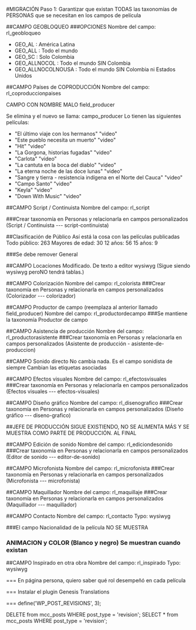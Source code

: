 #MIGRACIÓN
Paso 1: Garantizar que existan TODAS las taxonomías de PERSONAS que se necesitan en los campos de película

##CAMPO GEOBLOQUEO
###OPCIONES
Nombre del campo: rl_geobloqueo

- GEO_AL : América Latina
- GEO_ALL : Todo el mundo
- GEO_SC : Solo Colombia
- GEO_ALLNOCOL : Todo el mundo SIN Colombia
- GEO_ALLNOCOLNOUSA : Todo el mundo SIN Colombia ni Estados Unidos

##CAMPO Países de COPRODUCCIÓN
Nombre del campo: rl_coproduccionpaises

CAMPO CON NOMBRE MALO
field_producer

Se elimina y el nuevo se llama: campo_producer
Lo tienen las siguientes películas:

- "El último viaje con los hermanos" "video"
- "Este pueblo necesita un muerto" "video"
- "Hit" "video"
- "La Gorgona, historias fugadas" "video"
- "Carlota" "video"
- "La cantuta en la boca del diablo" "video"
- "La eterna noche de las doce lunas" "video"
- "Sangre y tierra - resistencia indígena en el Norte del Cauca" "video"
- "Campo Santo" "video"
- "Keyla" "video"
- "Down With Music" "video"

##CAMPO Script / Continuista
Nombre del campo: rl_script

###Crear taxonomía en Personas y relacionarla en campos personalizados
(Script / Continuista --- script-continuista)

##Clasificación de Público
Así está la cosa con las películas publicadas
Todo público: 263
Mayores de edad: 30
12 años: 56
15 años: 9

###Se debe remover General

##CAMPO Locaciones
Modificado. De texto a editor wysiwyg
(Sigue siendo wysiwyg peroNO tendrá tablas.)

##CAMPO Colorización
Nombre del campo: rl_colorista
###Crear taxonomía en Personas y relacionarla en campos personalizados
(Colorizador --- colorizador)

##CAMPO Productor de campo
(reemplaza al anterior llamado field_producer)
Nombre del campo: rl_productordecampo
###Se mantiene la taxonomía Productor de campo

##CAMPO Asistencia de producción
Nombre del campo: rl_productorasistente
###Crear taxonomía en Personas y relacionarla en campos personalizados
(Asistente de producción - asistente-de-produccion)

##CAMPO Sonido directo
No cambia nada. Es el campo sonidista de siempre
Cambian las etiquetas asociadas

##CAMPO Efectos visuales
Nombre del campo: rl_efectosvisuales
###Crear taxonomía en Personas y relacionarla en campos personalizados
(Efectos visuales --- efectos-visuales)

##CAMPO Diseño gráfico
Nombre del campo: rl_disenografico
###Crear taxonomía en Personas y relacionarla en campos personalizados
(Diseño gráfico --- diseno-grafico)

##JEFE DE PRODUCCIÓN SIGUE EXISTIENDO, NO SE ALIMENTA MÁS Y SE MUESTRA COMO PARTE DE PRODUCCIÓN. AL FINAL

##CAMPO Edición de sonido
Nombre del campo: rl_ediciondesonido
###Crear taxonomía en Personas y relacionarla en campos personalizados
(Editor de sonido --- editor-de-sonido)

##CAMPO Microfonista
Nombre del campo: rl_microfonista
###Crear taxonomía en Personas y relacionarla en campos personalizados
(Microfonista --- microfonista)

##CAMPO Maquillador
Nombre del campo: rl_maquillaje
###Crear taxonomía en Personas y relacionarla en campos personalizados
(Maquillador --- maquillador)

##CAMPO Contacto
Nombre del campo: rl_contacto
Typo: wysiwyg

###El campo Nacionalidad de la película NO SE MUESTRA

### ANIMACION y COLOR (Blanco y negro) Se muestran cuando existan

##CAMPO Inspirado en otra obra
Nombre del campo: rl_inspirado
Typo: wysiwyg

===
En página persona, quiero saber qué rol desempeñó en cada película

===
Instalar el plugin Genesis Translations

===
define('WP_POST_REVISIONS', 3);

DELETE from mcc_posts WHERE post_type = 'revision';
SELECT \* from mcc_posts WHERE post_type = 'revision';
